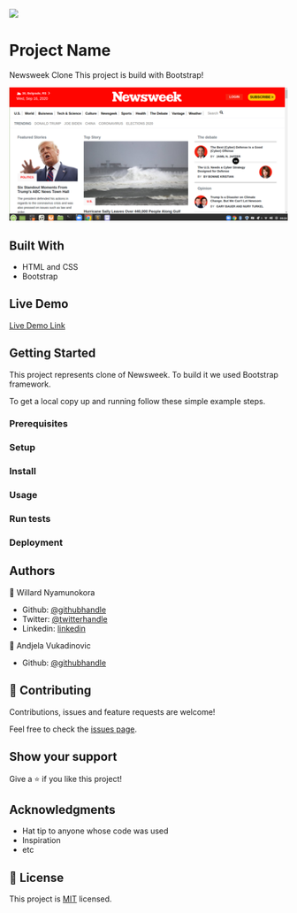 ![](https://img.shields.io/badge/Microverse-blueviolet)

# Project Name
Newsweek Clone
This project is build with Bootstrap!

![screenshot](./images/sc.png)



## Built With

- HTML and CSS
- Bootstrap

## Live Demo

[Live Demo Link](https://bigwizzo.github.io/newsweek-clone/)


## Getting Started

This project represents clone of Newsweek. To build it we used Bootstrap framework.

To get a local copy up and running follow these simple example steps.

### Prerequisites

### Setup

### Install

### Usage

### Run tests

### Deployment



## Authors

👤 Willard Nyamunokora


- Github: [@githubhandle](https://github.com/bigwizzo )
- Twitter: [@twitterhandle](https://twitter.com/willnyamunokora)
- Linkedin: [linkedin](https://www.linkedin.com/in/willnyamunokora)

👤 Andjela Vukadinovic

- Github: [@githubhandle](https://github.com/410AngelaVU)

## 🤝 Contributing

Contributions, issues and feature requests are welcome!

Feel free to check the [issues page](https://github.com/BigWizzo/newsweek-clone/issues ).

## Show your support

Give a ⭐️ if you like this project!

## Acknowledgments

- Hat tip to anyone whose code was used
- Inspiration
- etc

## 📝 License

This project is [MIT](https://opensource.org/licenses/MIT) licensed.
